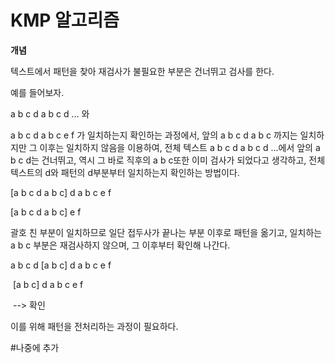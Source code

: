 # KMP 알고리즘

**개념**

텍스트에서 패턴을 찾아 재검사가 불필요한 부분은 건너뛰고 검사를 한다.

예를 들어보자.

a b c d a b c  d ... 와

a b c d a b c e f 가 일치하는지 확인하는 과정에서, 앞의 a b c d a b c 까지는 일치하지만 그 이후는 일치하지 않음을 이용하여, 전체 텍스트 a b c d a b c d ...에서 앞의 a b c d는 건너뛰고, 역시 그 바로 직후의 a b c또한 이미 검사가 되었다고 생각하고, 전체 텍스트의 d와 패턴의 d부분부터 일치하는지 확인하는 방법이다.



[a b c d a b c] d a b c e f

[a b c d a b c] e f

괄호 친 부분이 일치하므로 일단 접두사가 끝나는 부분 이후로 패턴을 옮기고, 일치하는 a b c 부분은 재검사하지 않으며, 그 이후부터 확인해 나간다. 

a b c d [a b c] d a b c e f

​		     [a b c] d a b c e f

​						--> 확인

이를 위해 패턴을 전처리하는 과정이 필요하다.

#나중에 추가